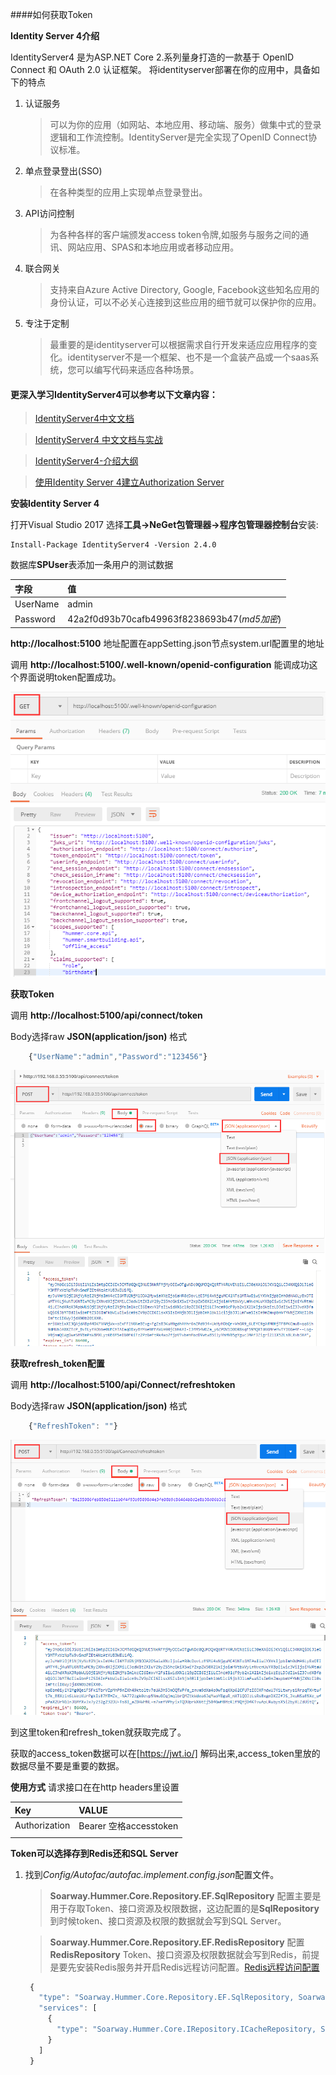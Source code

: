 ####如何获取Token

**Identity Server 4介绍**

IdentityServer4 是为ASP.NET Core 2.系列量身打造的一款基于 OpenID Connect 和 OAuth 2.0 认证框架。
将identityserver部署在你的应用中，具备如下的特点

1. 认证服务
   >可以为你的应用（如网站、本地应用、移动端、服务）做集中式的登录逻辑和工作流控制。IdentityServer是完全实现了OpenID Connect协议标准。

2. 单点登录登出(SSO)
   >在各种类型的应用上实现单点登录登出。

3. API访问控制
   >为各种各样的客户端颁发access token令牌,如服务与服务之间的通讯、网站应用、SPAS和本地应用或者移动应用。

4. 联合网关
   >支持来自Azure Active Directory, Google, Facebook这些知名应用的身份认证，可以不必关心连接到这些应用的细节就可以保护你的应用。

5. 专注于定制
   >最重要的是identityserver可以根据需求自行开发来适应应用程序的变化。identityserver不是一个框架、也不是一个盒装产品或一个saas系统，您可以编写代码来适应各种场景。

 #### 更深入学习IdentityServer4可以参考以下文章内容：
  ><a href="http://www.identityserver.com.cn/" target="_blank">IdentityServer4中文文档</a>

  ><a href="https://www.cnblogs.com/stulzq/p/8119928.html" target="_blank">IdentityServer4 中文文档与实战</a>

  ><a href="https://www.cnblogs.com/franhome/p/8811559.html" target="_blank">IdentityServer4-介绍大纲</a>
  
  ><a href="https://www.cnblogs.com/cgzl/p/7780559.html" target="_blank">使用Identity Server 4建立Authorization Server</a>


**安装Identity Server 4**

打开Visual Studio 2017 选择**工具->NeGet包管理器->程序包管理器控制台**安装:

```
Install-Package IdentityServer4 -Version 2.4.0
```

数据库**SPUser**表添加一条用户的测试数据 

| 字段     | 值                                          |
| :------- | :------------------------------------------ |
| UserName | admin                                       |
| Password | 42a2f0d93b70cafb49963f8238693b47(*md5加密*) |

**http://localhost:5100** 地址配置在appSetting.json节点system.url配置里的地址

调用 **http://localhost:5100/.well-known/openid-configuration** 能调成功这个界面说明token配置成功。

![GitHub](../accets/well-known.png)

**获取Token**

调用 **http://localhost:5100/api/connect/token** 

Body选择raw **JSON(application/json)** 格式

```javascript
    {"UserName":"admin","Password":"123456"}
```

![GitHub](../accets/gettoken.png)

**获取refresh_token配置**

调用 **http://localhost:5100/api/Connect/refreshtoken** 

Body选择raw **JSON(application/json)** 格式

```javascript
    {"RefreshToken": ""}
```

![GitHub](../accets/refresh_token.png)

到这里token和refresh_token就获取完成了。

获取的access_token数据可以在[https://jwt.io/] 解码出来,access_token里放的数据尽量不要是重要的数据。

**使用方式**
请求接口在在http headers里设置

| Key           | VALUE                  |
| :------------ | :--------------------- |
| Authorization | Bearer 空格accesstoken |
|               |

**Token可以选择存到Redis还和SQL Server**

1. 找到*Config/Autofac/autofac.implement.config.json*配置文件。
   
   >**Soarway.Hummer.Core.Repository.EF.SqlRepository** 配置主要是用于存取Token、接口资源及权限数据，这边配置的是**SqlRepository** 到时候token、接口资源及权限的数据就会写到SQL Server。

   >**Soarway.Hummer.Core.Repository.EF.RedisRepository** 配置**RedisRepository** Token、接口资源及权限数据就会写到Redis，前提是要先安装Redis服务并开启Redis远程访问配置。[Redis远程访问配置](/配置信息/Redis远程访问配置.md)

   ```javascript
    {
      "type": "Soarway.Hummer.Core.Repository.EF.SqlRepository, Soarway.Hummer.Core.Repository.EF",
      "services": [
        {
          "type": "Soarway.Hummer.Core.IRepository.ICacheRepository, Soarway.Hummer.Core.IRepository"
        }
      ]
    }
    ```
   
